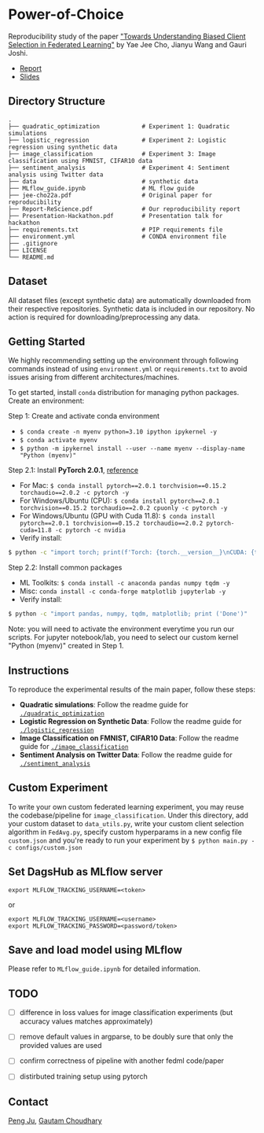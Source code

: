 # Power-of-Choice
Reproducibility study of the paper ["Towards Understanding Biased Client Selection in Federated Learning"](./jee-cho22a.pdf) by Yae Jee Cho, Jianyu Wang and Gauri Joshi.

* [Report](./Report-ReScience.pdf)
* [Slides](./Presentation-Hackathon.pdf)


## Directory Structure
```
.
├── quadratic_optimization            # Experiment 1: Quadratic simulations
├── logistic_regression               # Experiment 2: Logistic regression using synthetic data
├── image_classification              # Experiment 3: Image classification using FMNIST, CIFAR10 data
├── sentiment_analysis                # Experiment 4: Sentiment analysis using Twitter data
├── data                              # synthetic data
├── MLflow_guide.ipynb                # ML flow guide
├── jee-cho22a.pdf                    # Original paper for reproducibility
├── Report-ReScience.pdf              # Our reproducibility report
├── Presentation-Hackathon.pdf        # Presentation talk for hackathon
├── requirements.txt                  # PIP requirements file
├── environment.yml                   # CONDA environment file
├── .gitignore
├── LICENSE
└── README.md
```


## Dataset
All dataset files (except synthetic data) are automatically downloaded from their respective repositories. Synthetic data is included in our repository. No action is required for downloading/preprocessing any data.


## Getting Started
We highly recommending setting up the environment through following commands instead of using `environment.yml` or `requirements.txt` to avoid issues arising from different architectures/machines.  

To get started, install `conda` distribution for managing python packages. Create an environment:

Step 1: Create and activate conda environment
* `$ conda create -n myenv python=3.10 ipython ipykernel -y`
* `$ conda activate myenv`
* `$ python -m ipykernel install --user --name myenv --display-name "Python (myenv)"`

Step 2.1: Install **PyTorch 2.0.1**, [reference](https://pytorch.org/get-started/previous-versions/#v201)
* For Mac: `$ conda install pytorch==2.0.1 torchvision==0.15.2 torchaudio==2.0.2 -c pytorch -y`
* For Windows/Ubuntu (CPU): `$ conda install pytorch==2.0.1 torchvision==0.15.2 torchaudio==2.0.2 cpuonly -c pytorch -y`
* For Windows/Ubuntu (GPU with Cuda 11.8): `$ conda install pytorch==2.0.1 torchvision==0.15.2 torchaudio==2.0.2 pytorch-cuda=11.8 -c pytorch -c nvidia`
* Verify install:  
```bash
$ python -c "import torch; print(f'Torch: {torch.__version__}\nCUDA: {torch.version.cuda}\nIs CUDA available: {torch.cuda.is_available()}\nCUDA devices: {torch.cuda.device_count()}')"
```

Step 2.2: Install common packages
* ML Toolkits: `$ conda install -c anaconda pandas numpy tqdm -y`
* Misc: `conda install -c conda-forge matplotlib jupyterlab -y`
* Verify install:
```bash
$ python -c "import pandas, numpy, tqdm, matplotlib; print ('Done')"
```

Note: you will need to activate the environment everytime you run our scripts. For jupyter notebook/lab, you need to select our custom kernel "Python (myenv)" created in Step 1.


## Instructions
To reproduce the experimental results of the main paper, follow these steps:

* **Quadratic simulations**: Follow the readme guide for [`./quadratic_optimization`](./quadratic_optimization)
* **Logistic Regression on Synthetic Data**: Follow the readme guide for [`./logistic_regression`](./logistic_regression)
* **Image Classification on FMNIST, CIFAR10 Data**: Follow the readme guide for [`./image_classification`](./image_classification)
* **Sentiment Analysis on Twitter Data**: Follow the readme guide for [`./sentiment_analysis`](./sentiment_analysis)


## Custom Experiment
To write your own custom federated learning experiment, you may reuse the codebase/pipeline for `image_classification`. Under this directory, add your custom dataset to `data_utils.py`, write your custom client selection algorithm in `FedAvg.py`, specify custom hyperparams in a new config file `custom.json` and you're ready to run your experiment by `$ python main.py -c configs/custom.json`


## Set DagsHub as MLflow server
```
export MLFLOW_TRACKING_USERNAME=<token>
```

or 

```
export MLFLOW_TRACKING_USERNAME=<username>
export MLFLOW_TRACKING_PASSWORD=<password/token>
```


## Save and load model using MLflow
Please refer to `MLflow_guide.ipynb` for detailed information.


## TODO
- [ ] difference in loss values for image classification experiments (but accuracy values matches approximately)
- [ ] remove default values in argparse, to be doubly sure that only the provided values are used
- [ ] confirm correctness of pipeline with another fedml code/paper
- [ ] distirbuted training setup using pytorch


## Contact 
[Peng Ju](mailto:ju26@purdue.edu), [Gautam Choudhary](mailto:gc.iitr@gmail.com)
